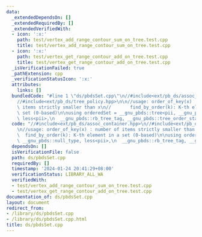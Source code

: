 ```yaml
---
data:
  _extendedDependsOn: []
  _extendedRequiredBy: []
  _extendedVerifiedWith:
  - icon: ':x:'
    path: test/vertex_add_range_contour_sum_on_tree.test.cpp
    title: test/vertex_add_range_contour_sum_on_tree.test.cpp
  - icon: ':x:'
    path: test/vertex_get_range_contour_add_on_tree.test.cpp
    title: test/vertex_get_range_contour_add_on_tree.test.cpp
  _isVerificationFailed: true
  _pathExtension: cpp
  _verificationStatusIcon: ':x:'
  attributes:
    links: []
  bundledCode: "#line 1 \"ds/pbdsSet.cpp\"\n//#include<ext/pb_ds/assoc_container.hpp>\n\
    //#include<ext/pb_ds/tree_policy.hpp>\n\n//usage: order_of_key(x) : number of\
    \ items strictly smaller than x\n//       find_by_order(k): K-th element in a\
    \ set (0-based)\n\nusing orderedSet = __gnu_pbds::tree<pii, __gnu_pbds::null_type,\
    \ less<pii>,\n  __gnu_pbds::rb_tree_tag, __gnu_pbds::tree_order_statistics_node_update>;\n"
  code: "//#include<ext/pb_ds/assoc_container.hpp>\n//#include<ext/pb_ds/tree_policy.hpp>\n\
    \n//usage: order_of_key(x) : number of items strictly smaller than x\n//     \
    \  find_by_order(k): K-th element in a set (0-based)\n\nusing orderedSet = __gnu_pbds::tree<pii,\
    \ __gnu_pbds::null_type, less<pii>,\n  __gnu_pbds::rb_tree_tag, __gnu_pbds::tree_order_statistics_node_update>;\n"
  dependsOn: []
  isVerificationFile: false
  path: ds/pbdsSet.cpp
  requiredBy: []
  timestamp: '2024-01-24 20:41:29+08:00'
  verificationStatus: LIBRARY_ALL_WA
  verifiedWith:
  - test/vertex_add_range_contour_sum_on_tree.test.cpp
  - test/vertex_get_range_contour_add_on_tree.test.cpp
documentation_of: ds/pbdsSet.cpp
layout: document
redirect_from:
- /library/ds/pbdsSet.cpp
- /library/ds/pbdsSet.cpp.html
title: ds/pbdsSet.cpp
---
```

